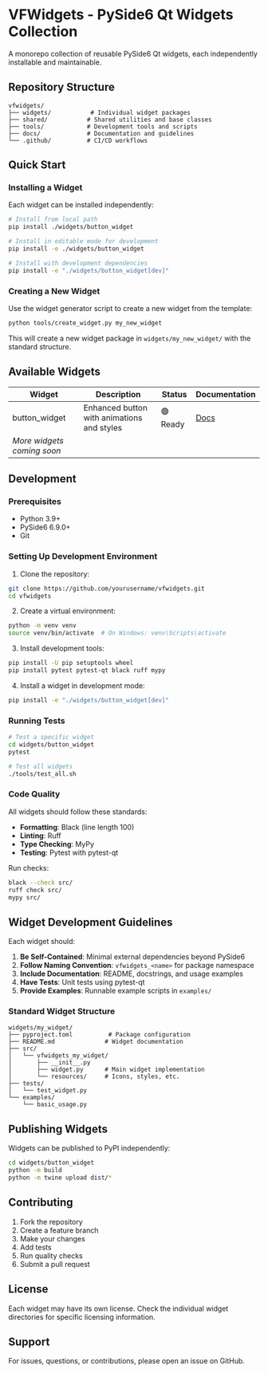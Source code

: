 # VFWidgets - PySide6 Qt Widgets Collection

A monorepo collection of reusable PySide6 Qt widgets, each independently installable and maintainable.

## Repository Structure

```
vfwidgets/
├── widgets/           # Individual widget packages
├── shared/           # Shared utilities and base classes
├── tools/            # Development tools and scripts
├── docs/             # Documentation and guidelines
└── .github/          # CI/CD workflows
```

## Quick Start

### Installing a Widget

Each widget can be installed independently:

```bash
# Install from local path
pip install ./widgets/button_widget

# Install in editable mode for development
pip install -e ./widgets/button_widget

# Install with development dependencies
pip install -e "./widgets/button_widget[dev]"
```

### Creating a New Widget

Use the widget generator script to create a new widget from the template:

```bash
python tools/create_widget.py my_new_widget
```

This will create a new widget package in `widgets/my_new_widget/` with the standard structure.

## Available Widgets

| Widget | Description | Status | Documentation |
|--------|-------------|--------|---------------|
| button_widget | Enhanced button with animations and styles | 🟢 Ready | [Docs](widgets/button_widget/README.md) |
| *More widgets coming soon* | | | |

## Development

### Prerequisites

- Python 3.9+
- PySide6 6.9.0+
- Git

### Setting Up Development Environment

1. Clone the repository:
```bash
git clone https://github.com/yourusername/vfwidgets.git
cd vfwidgets
```

2. Create a virtual environment:
```bash
python -m venv venv
source venv/bin/activate  # On Windows: venv\Scripts\activate
```

3. Install development tools:
```bash
pip install -U pip setuptools wheel
pip install pytest pytest-qt black ruff mypy
```

4. Install a widget in development mode:
```bash
pip install -e "./widgets/button_widget[dev]"
```

### Running Tests

```bash
# Test a specific widget
cd widgets/button_widget
pytest

# Test all widgets
./tools/test_all.sh
```

### Code Quality

All widgets should follow these standards:

- **Formatting**: Black (line length 100)
- **Linting**: Ruff
- **Type Checking**: MyPy
- **Testing**: Pytest with pytest-qt

Run checks:
```bash
black --check src/
ruff check src/
mypy src/
```

## Widget Development Guidelines

Each widget should:

1. **Be Self-Contained**: Minimal external dependencies beyond PySide6
2. **Follow Naming Convention**: `vfwidgets_<name>` for package namespace
3. **Include Documentation**: README, docstrings, and usage examples
4. **Have Tests**: Unit tests using pytest-qt
5. **Provide Examples**: Runnable example scripts in `examples/`

### Standard Widget Structure

```
widgets/my_widget/
├── pyproject.toml          # Package configuration
├── README.md              # Widget documentation
├── src/
│   └── vfwidgets_my_widget/
│       ├── __init__.py
│       ├── widget.py      # Main widget implementation
│       └── resources/     # Icons, styles, etc.
├── tests/
│   └── test_widget.py
└── examples/
    └── basic_usage.py
```

## Publishing Widgets

Widgets can be published to PyPI independently:

```bash
cd widgets/button_widget
python -m build
python -m twine upload dist/*
```

## Contributing

1. Fork the repository
2. Create a feature branch
3. Make your changes
4. Add tests
5. Run quality checks
6. Submit a pull request

## License

Each widget may have its own license. Check the individual widget directories for specific licensing information.

## Support

For issues, questions, or contributions, please open an issue on GitHub.